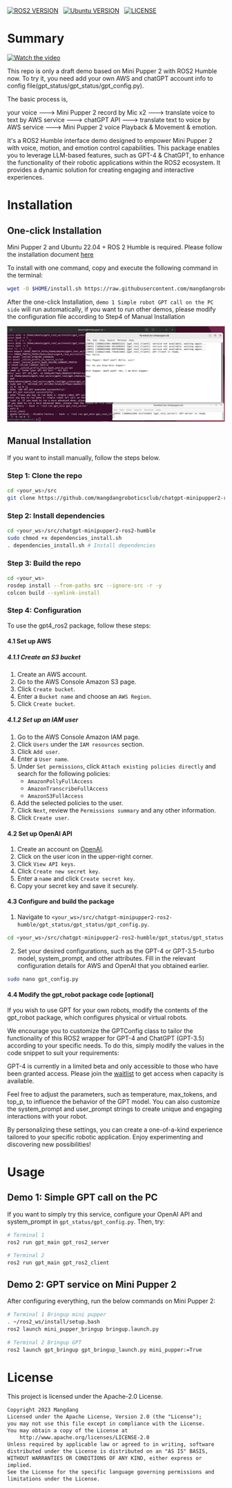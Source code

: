 [![ROS2 VERSION](https://img.shields.io/badge/ROS-ROS%202%20Humble-brightgreen)](http://docs.ros.org/en/humble/index.html) &nbsp; [![Ubuntu VERSION](https://img.shields.io/badge/Ubuntu-22.04-green)](https://ubuntu.com/) &nbsp; [![LICENSE](https://img.shields.io/badge/license-Apache--2.0-informational)](https://github.com/mangdangroboticsclub/chatgpt-minipupper2-ros2-humble/blob/main/LICENSE) &nbsp;

# Summary

[![Watch the video](https://img.youtube.com/vi/UMX1kWoa8ek/maxresdefault.jpg)](https://youtu.be/UMX1kWoa8ek)

This repo is only a draft demo based on Mini Pupper 2 with ROS2 Humble now. To try it, you need add your own AWS and chatGPT account info to config file(gpt_status/gpt_status/gpt_config.py).

The basic process is, 

your voice ---> Mini Pupper 2 record by Mic x2 ---> translate voice to text by AWS service ---> chatGPT API ---> translate text to voice by AWS service ---> Mini Pupper 2 voice Playback & Movement & emotion.


It's a ROS2 Humble interface demo designed to empower Mini Pupper 2 with voice, motion, and emotion control capabilities. This package enables you to leverage LLM-based features, such as GPT-4 & ChatGPT, to enhance the functionality of their robotic applications within the ROS2 ecosystem. It provides a dynamic solution for creating engaging and interactive experiences. 

# Installation

## One-click Installation

Mini Pupper 2 and Ubuntu 22.04 + ROS 2 Humble is required. Please follow the installation document [here](https://github.com/mangdangroboticsclub/mini_pupper_ros )

To install with one command, copy and execute the following command in the terminal:


```bash
wget -O $HOME/install.sh https://raw.githubusercontent.com/mangdangroboticsclub/chatgpt-minipupper2-ros2-humble/main/install.sh && sudo chmod +x $HOME/install.sh && bash $HOME/install.sh && rm $HOME/install.sh
```

After the one-click Installation, `demo 1 Simple robot GPT call on the PC side` will run automatically, if you want to run other demos, please modify the configuration file according to Step4 of Manual Installation

![Mini Pupper 2](imgs/MiniPupper.GPT.PCDemo.png)


## Manual Installation

If you want to install manually, follow the steps below.

### Step 1: Clone the repo

```bash
cd <your_ws>/src
git clone https://github.com/mangdangroboticsclub/chatgpt-minipupper2-ros2-humble.git
```

### Step 2: Install dependencies

```bash
cd <your_ws>/src/chatgpt-minipupper2-ros2-humble
sudo chmod +x dependencies_install.sh
. dependencies_install.sh # Install dependencies
```

### Step 3: Build the repo

```bash
cd <your_ws>
rosdep install --from-paths src --ignore-src -r -y
colcon build --symlink-install
```

### Step 4: Configuration

To use the gpt4_ros2 package, follow these steps:

#### 4.1 Set up AWS

##### 4.1.1 Create an S3 bucket
1. Create an AWS account.
2. Go to the AWS Console Amazon S3 page.
3. Click `Create bucket`.
4. Enter a `Bucket name` and choose an `AWS Region`.
5. Click `Create bucket`.

##### 4.1.2 Set up an IAM user
1. Go to the AWS Console Amazon IAM page.
2. Click `Users` under the `IAM resources` section.
3. Click `Add user`.
4. Enter a `User name`.
5. Under `Set permissions`, click `Attach existing policies directly` and search for the following policies:
   - `AmazonPollyFullAccess`
   - `AmazonTranscribeFullAccess`
   - `AmazonS3FullAccess`
6. Add the selected policies to the user.
7. Click `Next`, review the `Permissions summary` and any other information.
8. Click `Create user`.

#### 4.2 Set up OpenAI API
1. Create an account on [OpenAI](https://platform.openai.com).
2. Click on the user icon in the upper-right corner.
3. Click `View API keys`.
4. Click `Create new secret key`.
5. Enter a `name` and click `Create secret key`.
6. Copy your secret key and save it securely.

#### 4.3 Configure and build the package
1. Navigate to `<your_ws>/src/chatgpt-minipupper2-ros2-humble/gpt_status/gpt_status/gpt_config.py`.
```bash
cd <your_ws>/src/chatgpt-minipupper2-ros2-humble/gpt_status/gpt_status
```
2. Set your desired configurations, such as the GPT-4 or GPT-3.5-turbo model, system_prompt, and other attributes. Fill in the relevant configuration details for AWS and OpenAI that you obtained earlier.
```bash
sudo nano gpt_config.py
```

#### 4.4 Modify the gpt_robot package code [optional]
If you wish to use GPT for your own robots, modify the contents of the gpt_robot package, which configures physical or virtual robots.

We encourage you to customize the GPTConfig class to tailor the functionality of this ROS2 wrapper for GPT-4 and ChatGPT (GPT-3.5) according to your specific needs. To do this, simply modify the values in the code snippet to suit your requirements:

GPT-4 is currently in a limited beta and only accessible to those who have been granted access. Please join the [waitlist](https://openai.com/waitlist/gpt-4-api) to get access when capacity is available.

Feel free to adjust the parameters, such as temperature, max_tokens, and top_p, to influence the behavior of the GPT model. You can also customize the system_prompt and user_prompt strings to create unique and engaging interactions with your robot.

By personalizing these settings, you can create a one-of-a-kind experience tailored to your specific robotic application. Enjoy experimenting and discovering new possibilities!


# Usage

## Demo 1: Simple GPT call on the PC

If you want to simply try this service, configure your OpenAI API and system_prompt in `gpt_status/gpt_config.py`. Then, try:

```bash
# Terminal 1
ros2 run gpt_main gpt_ros2_server
```

```bash
# Terminal 2
ros2 run gpt_main gpt_ros2_client
```

## Demo 2: GPT service on Mini Pupper 2

After configuring everything, run the below commands on Mini Pupper 2:
```bash
# Terminal 1 Bringup mini pupper
. ~/ros2_ws/install/setup.bash
ros2 launch mini_pupper_bringup bringup.launch.py
```
```bash
# Terminal 2 Bringup GPT
ros2 launch gpt_bringup gpt_bringup_launch.py mini_pupper:=True
```

# License
This project is licensed under the Apache-2.0 License. 
```
Copyright 2023 Mangdang
Licensed under the Apache License, Version 2.0 (the "License");
you may not use this file except in compliance with the License.
You may obtain a copy of the License at
    http://www.apache.org/licenses/LICENSE-2.0
Unless required by applicable law or agreed to in writing, software
distributed under the License is distributed on an "AS IS" BASIS,
WITHOUT WARRANTIES OR CONDITIONS OF ANY KIND, either express or implied.
See the License for the specific language governing permissions and
limitations under the License.                             
```
